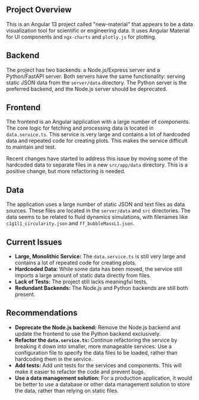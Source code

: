 ## Project Overview

This is an Angular 13 project called "new-material" that appears to be a data visualization tool for scientific or engineering data. It uses Angular Material for UI components and `ngx-charts` and `plotly.js` for plotting.

## Backend

The project has two backends: a Node.js/Express server and a Python/FastAPI server. Both servers have the same functionality: serving static JSON data from the `server/data` directory. The Python server is the preferred backend, and the Node.js server should be deprecated.

## Frontend

The frontend is an Angular application with a large number of components. The core logic for fetching and processing data is located in `data.service.ts`. This service is very large and contains a lot of hardcoded data and repeated code for creating plots. This makes the service difficult to maintain and test.

Recent changes have started to address this issue by moving some of the hardcoded data to separate files in a new `src/app/data` directory. This is a positive change, but more refactoring is needed.

## Data

The application uses a large number of static JSON and text files as data sources. These files are located in the `server/data` and `src` directories. The data seems to be related to fluid dynamics simulations, with filenames like `c1g1l1_circularity.json` and `ff_bubbleMassL1.json`.

## Current Issues

*   **Large, Monolithic Service:** The `data.service.ts` is still very large and contains a lot of repeated code for creating plots.
*   **Hardcoded Data:** While some data has been moved, the service still imports a large amount of static data directly from files.
*   **Lack of Tests:** The project still lacks meaningful tests.
*   **Redundant Backends:** The Node.js and Python backends are still both present.

## Recommendations

*   **Deprecate the Node.js backend:** Remove the Node.js backend and update the frontend to use the Python backend exclusively.
*   **Refactor the `data.service.ts`:** Continue refactoring the service by breaking it down into smaller, more manageable services. Use a configuration file to specify the data files to be loaded, rather than hardcoding them in the service.
*   **Add tests:** Add unit tests for the services and components. This will make it easier to refactor the code and prevent bugs.
*   **Use a data management solution:** For a production application, it would be better to use a database or other data management solution to store the data, rather than relying on static files.